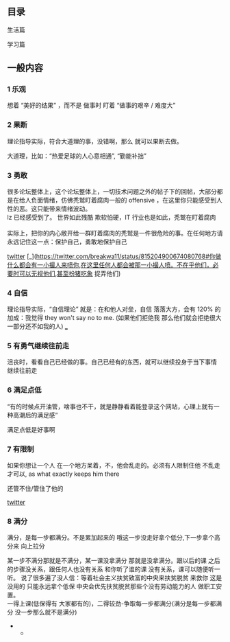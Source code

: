 #

## 目录

生活篇

学习篇

## 一般内容

### 1 乐观

想着 “美好的结果” ，而不是 做事时 盯着 “做事的艰辛 / 难度大”

### 2 果断

理论指导实际，符合大道理的事，没错啊，那么 就可以果断去做。

大道理，比如：“热爱足球的人心意相通”, “勤能补拙”

### 3 勇敢

很多论坛整体上，这个论坛整体上，一切技术问题之外的帖子下的回帖，大部分都是在给人负面情绪，仿佛秃鹫盯着腐肉一般的 offensive ，在这里你只能感受到人性的恶。这只能带来情绪波动。  <br>
lz 已经感受到了。 世界如此残酷 欺软怕硬，IT 行业也是如此，秃鹫在盯着腐肉 <br><br>
实际上，把你的内心敞开给一群盯着腐肉的秃鹫是一件很危险的事。在任何地方请永远记住这一点：保护自己，勇敢地保护自己<br>

[twitter](https://twitter.com/keithboykin/status/822900784144744448#去你妈的) [_](https://twitter.com/breakwa11/status/815204900674080768#你做什么都会有一小撮人来喷你,在这里任何人都会被那一小撮人喷。不在乎他们，必要时可以无视他们,甚至扮猪吃象 捉弄他们) <br>

### 4 自信

理论指导实际，“自信理论” 就是：在和他人对垒，自信 落落大方，会有 120% 的加成：我觉得 they won't say no to me. (如果他们拒绝我 那么他们就会拒绝很大一部分还不如我的人) [_](https://twitter.com/AustralianOpen/status/823848022102552576)

### 5 有勇气继续往前走

沮丧时，看看自己已经做的事。自己已经有的东西，就可以继续投身于当下事情 继续往前走

### 6 满足点低

“有的时候点开油管，啥事也不干，就是静静看着能登录这个网站，心理上就有一种高潮后的满足感”

满足点低是好事啊

### 7 有限制

如果你想让一个人 在一个地方呆着，不，他会乱走的。必须有人限制住他 不乱走 才可以, as what exactly keeps him there

还管不住/管住了他的

[twitter](https://twitter.com/SouthParkVid/status/821894207887417344)

### 8 满分

满分，是每一步都满分。不是累加起来的 哦这一步没走好拿个低分,下一步拿个高分来 向上拉分

某一步不满分那就是不满分，某一课没拿满分 那就是没拿满分。跟以后的课 之后的步骤没关系，跟任何人也没有关系 和你听了谁的课 没有关系，课可以随便听一听。
说了很多遍了没人信：等着社会主义扶贫致富的中央来扶贫脱贫 来救你 这是没用的 只能永远拿个低保 中央会优先扶贫脱贫那些个没有劳动能力的人 做职工安置。<br />
一得上课(低保得有 大家都有的)，二得较劲-争取每一步都满分(满分是每一步都满分 没一步那么就不是满分)



- -
